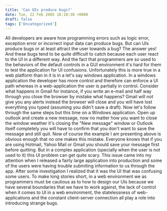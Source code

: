 ```yaml
---
title: 'Can UIs produce bugs?'
date: Tue, 22 Feb 2005 18:10:30 +0000
draft: false
tags: ['Uncategorized']
---
```


All developers are aware how programming errors such as logic error, exception error or incorrect input data can produce bugs. But can UIs produce bugs or at least attract the user towards a bug? The answer yes! And these bugs tend to be quite difficult to catch because each user react to the UI in a different way. And the fact that programmers are so used to the behaviors of the default controls in a GUI environment it's hard for them to test the application for UI confusions. Unfortunately this is more true in a web platform than in it is in a let's say windows application. In a windows application the developer has more control and therefore can enforce a UI path whereas in a web-application the user is partially in control. Consider what happens in Gmail for instance, if you write an e-mail and half way through you close the browser by mistake what happens? Gmail will not give you any alerts instead the browser will close and you will have lost everything you typed (assuming you didn't save a draft). Now let's follow through the same steps but this time on a Windows application. Open up outlook and create a new message, now no matter how you want to close the window weather it's closing the "New message" window or Outlook itself completely you will have to confirm that you don't want to save the message and still quit. Now of course the example I am presenting above is obvious enough that no one makes this mistake. Everyone knows that if you are using Hotmail, Yahoo Mail or Gmail you should save your message first before quitting. But in a complex application (specially when the user is not used to it) this UI problem can get quite scary. This issue came into my attention when I released a fairly large application into production and some of the users were having trouble submiting information to us through the app. After some investigation I realized that it was the UI that was confusing some users. To make long stories short, in a web environment we as programmers must be cautious as to how to design our UIs because we have several boundaries that we have to work against, the lack of control when it comes to UI in a web environment, the statelessness of web-applications and the constant client-server connection all play a role into introducing strange bugs.